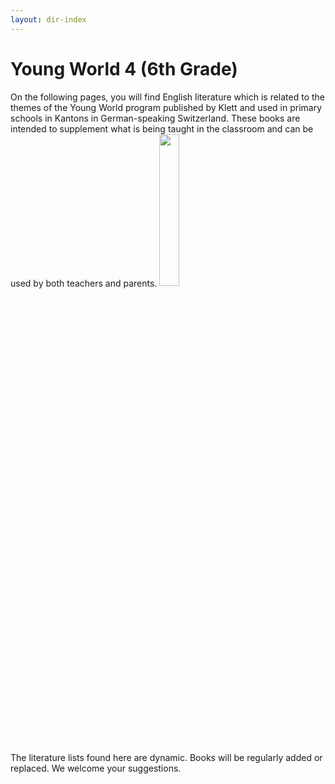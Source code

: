 ```yaml
---
layout: dir-index
---
```


# Young World 4 (6th Grade)

On the following pages, you will find English literature which is related to the themes of the Young World program published by Klett and used in primary schools in Kantons in German-speaking Switzerland. These books are intended to supplement what is being taught in the classroom and can be used by both teachers and parents.
<img src="https://i.imgur.com/H6LiZDe.png" width="25%" />

The literature lists found here are dynamic. Books will be regularly added or replaced. We welcome your suggestions.
<!--stackedit_data:
eyJoaXN0b3J5IjpbMzMwNjc5MzMzXX0=
-->